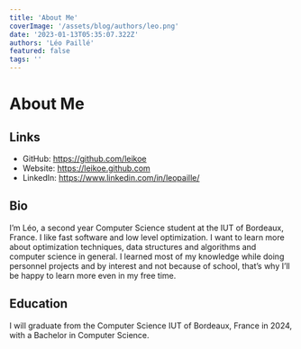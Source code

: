```yaml
---
title: 'About Me'
coverImage: '/assets/blog/authors/leo.png'
date: '2023-01-13T05:35:07.322Z'
authors: 'Léo Paillé'
featured: false
tags: ''
---
```


# About Me

## Links

- GitHub: <https://github.com/leikoe>
- Website: <https://leikoe.github.com>
- LinkedIn: <https://www.linkedin.com/in/leopaille/>

## Bio

I’m Léo, a second year Computer Science student at the IUT of Bordeaux, France. I like fast software and low level optimization. I want to learn more about optimization techniques, data structures and algorithms and computer science in general. I learned most of my knowledge while doing personnel projects and by interest and not because of school, that’s why I’ll be happy to learn more even in my free time.

## Education

I will graduate from the Computer Science IUT of Bordeaux, France in 2024, with a Bachelor in Computer Science.
